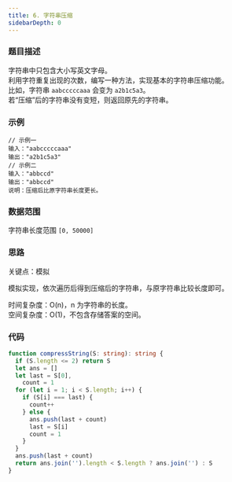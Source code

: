 ```yaml
---
title: 6. 字符串压缩
sidebarDepth: 0
---
```


### 题目描述

字符串中只包含大小写英文字母。  
利用字符重复出现的次数，编写一种方法，实现基本的字符串压缩功能。  
比如，字符串 `aabcccccaaa` 会变为 `a2b1c5a3`。  
若“压缩”后的字符串没有变短，则返回原先的字符串。


### 示例

```
// 示例一
输入："aabcccccaaa"
输出："a2b1c5a3"
// 示例二
输入："abbccd"
输出："abbccd"
说明：压缩后比原字符串长度更长。
```


### 数据范围

字符串长度范围 `[0, 50000]`


### 思路

关键点：模拟

模拟实现，依次遍历后得到压缩后的字符串，与原字符串比较长度即可。

时间复杂度：O(n)，n 为字符串的长度。  
空间复杂度：O(1)，不包含存储答案的空间。


### 代码

```ts
function compressString(S: string): string {
  if (S.length <= 2) return S
  let ans = []
  let last = S[0],
    count = 1
  for (let i = 1; i < S.length; i++) {
    if (S[i] === last) {
      count++
    } else {
      ans.push(last + count)
      last = S[i]
      count = 1
    }
  }
  ans.push(last + count)
  return ans.join('').length < S.length ? ans.join('') : S
}
```

